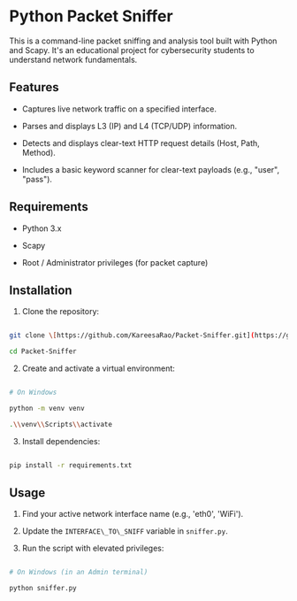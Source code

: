 # Python Packet Sniffer



This is a command-line packet sniffing and analysis tool built with Python and Scapy. It's an educational project for cybersecurity students to understand network fundamentals.



## Features

* Captures live network traffic on a specified interface.

* Parses and displays L3 (IP) and L4 (TCP/UDP) information.

* Detects and displays clear-text HTTP request details (Host, Path, Method).

* Includes a basic keyword scanner for clear-text payloads (e.g., "user", "pass").



## Requirements

* Python 3.x

* Scapy

* Root / Administrator privileges (for packet capture)



## Installation

1.  Clone the repository:

```bash

git clone \[https://github.com/KareesaRao/Packet-Sniffer.git](https://github.com/KareesaRao/Packet-Sniffer.git)

cd Packet-Sniffer

```

2.  Create and activate a virtual environment:

```bash

# On Windows

python -m venv venv

.\\venv\\Scripts\\activate

```

3.  Install dependencies:

```bash

pip install -r requirements.txt

```



## Usage

1.  Find your active network interface name (e.g., 'eth0', 'WiFi').

2.  Update the `INTERFACE\_TO\_SNIFF` variable in `sniffer.py`.

3.  Run the script with elevated privileges:

```bash

# On Windows (in an Admin terminal)

python sniffer.py

```

